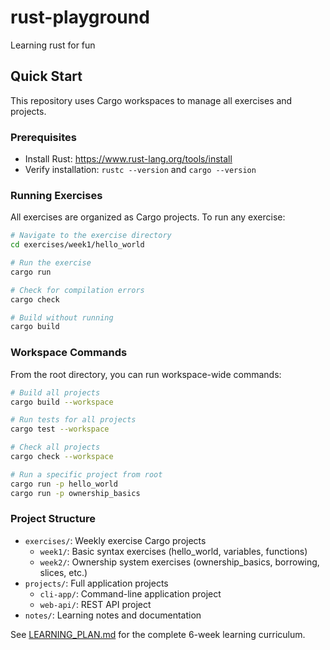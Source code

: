 # rust-playground
Learning rust for fun

## Quick Start

This repository uses Cargo workspaces to manage all exercises and projects.

### Prerequisites
- Install Rust: https://www.rust-lang.org/tools/install
- Verify installation: `rustc --version` and `cargo --version`

### Running Exercises

All exercises are organized as Cargo projects. To run any exercise:

```bash
# Navigate to the exercise directory
cd exercises/week1/hello_world

# Run the exercise
cargo run

# Check for compilation errors
cargo check

# Build without running
cargo build
```

### Workspace Commands

From the root directory, you can run workspace-wide commands:

```bash
# Build all projects
cargo build --workspace

# Run tests for all projects
cargo test --workspace

# Check all projects
cargo check --workspace

# Run a specific project from root
cargo run -p hello_world
cargo run -p ownership_basics
```

### Project Structure

- `exercises/`: Weekly exercise Cargo projects
  - `week1/`: Basic syntax exercises (hello_world, variables, functions)
  - `week2/`: Ownership system exercises (ownership_basics, borrowing, slices, etc.)
- `projects/`: Full application projects
  - `cli-app/`: Command-line application project
  - `web-api/`: REST API project
- `notes/`: Learning notes and documentation

See [LEARNING_PLAN.md](LEARNING_PLAN.md) for the complete 6-week learning curriculum.
